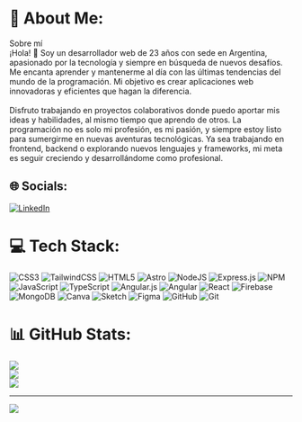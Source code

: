 # 💫 About Me:
Sobre mí<br>¡Hola! 👋 Soy un desarrollador web de 23 años con sede en Argentina, apasionado por la tecnología y siempre en búsqueda de nuevos desafíos. Me encanta aprender y mantenerme al día con las últimas tendencias del mundo de la programación. Mi objetivo es crear aplicaciones web innovadoras y eficientes que hagan la diferencia.<br><br>Disfruto trabajando en proyectos colaborativos donde puedo aportar mis ideas y habilidades, al mismo tiempo que aprendo de otros. La programación no es solo mi profesión, es mi pasión, y siempre estoy listo para sumergirme en nuevas aventuras tecnológicas. Ya sea trabajando en frontend, backend o explorando nuevos lenguajes y frameworks, mi meta es seguir creciendo y desarrollándome como profesional.


## 🌐 Socials:
[![LinkedIn](https://img.shields.io/badge/LinkedIn-%230077B5.svg?logo=linkedin&logoColor=white)](https://linkedin.com/in/luciano-di-francesco-1320a9271/) 

# 💻 Tech Stack:
![CSS3](https://img.shields.io/badge/css3-%231572B6.svg?style=for-the-badge&logo=css3&logoColor=white) ![TailwindCSS](https://img.shields.io/badge/tailwindcss-%2338B2AC.svg?style=for-the-badge&logo=tailwind-css&logoColor=white) ![HTML5](https://img.shields.io/badge/html5-%23E34F26.svg?style=for-the-badge&logo=html5&logoColor=white) ![Astro](https://img.shields.io/badge/astro-%232C2052.svg?style=for-the-badge&logo=astro&logoColor=white) ![NodeJS](https://img.shields.io/badge/node.js-6DA55F?style=for-the-badge&logo=node.js&logoColor=white) ![Express.js](https://img.shields.io/badge/express.js-%23404d59.svg?style=for-the-badge&logo=express&logoColor=%2361DAFB) ![NPM](https://img.shields.io/badge/NPM-%23CB3837.svg?style=for-the-badge&logo=npm&logoColor=white) ![JavaScript](https://img.shields.io/badge/javascript-%23323330.svg?style=for-the-badge&logo=javascript&logoColor=%23F7DF1E) ![TypeScript](https://img.shields.io/badge/typescript-%23007ACC.svg?style=for-the-badge&logo=typescript&logoColor=white) ![Angular.js](https://img.shields.io/badge/angular.js-%23E23237.svg?style=for-the-badge&logo=angularjs&logoColor=white) ![Angular](https://img.shields.io/badge/angular-%23DD0031.svg?style=for-the-badge&logo=angular&logoColor=white) ![React](https://img.shields.io/badge/react-%2320232a.svg?style=for-the-badge&logo=react&logoColor=%2361DAFB) ![Firebase](https://img.shields.io/badge/firebase-a08021?style=for-the-badge&logo=firebase&logoColor=ffcd34) ![MongoDB](https://img.shields.io/badge/MongoDB-%234ea94b.svg?style=for-the-badge&logo=mongodb&logoColor=white) ![Canva](https://img.shields.io/badge/Canva-%2300C4CC.svg?style=for-the-badge&logo=Canva&logoColor=white) ![Sketch](https://img.shields.io/badge/Sketch-FFB387?style=for-the-badge&logo=sketch&logoColor=black) ![Figma](https://img.shields.io/badge/figma-%23F24E1E.svg?style=for-the-badge&logo=figma&logoColor=white) ![GitHub](https://img.shields.io/badge/github-%23121011.svg?style=for-the-badge&logo=github&logoColor=white) ![Git](https://img.shields.io/badge/git-%23F05033.svg?style=for-the-badge&logo=git&logoColor=white)
# 📊 GitHub Stats:
![](https://github-readme-stats.vercel.app/api?username=luchitodf&theme=gotham&hide_border=true&include_all_commits=false&count_private=false)<br/>
![](https://github-readme-streak-stats.herokuapp.com/?user=luchitodf&theme=gotham&hide_border=true)<br/>
![](https://github-readme-stats.vercel.app/api/top-langs/?username=luchitodf&theme=gotham&hide_border=true&include_all_commits=false&count_private=false&layout=compact)

---
[![](https://visitcount.itsvg.in/api?id=luchitodf&icon=0&color=0)](https://visitcount.itsvg.in)

<!-- Proudly created with GPRM ( https://gprm.itsvg.in ) -->
